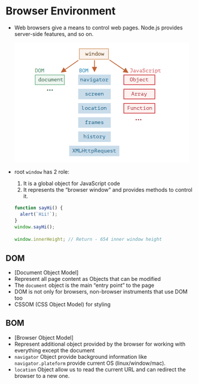 # Browser Environment

- Web browsers give a means to control web pages. Node.js provides server-side features, and so on.

  ![Root Object](./Screenshot%20from%202025-01-22%2016-37-30.png)

- root `window` has 2 role:

  1. It is a global object for JavaScript code
  2. It represents the “browser window” and provides methods to control it.

  ```js
  function sayHi() {
    alert(`Hii!`);
  }
  window.sayHi();

  window.innerHeight; // Return - 654 inner window height
  ```

## DOM

- [Document Object Model]
- Represent all page content as Objects that can be modified
- The `document` object is the main “entry point” to the page
- DOM is not only for browsers, non-browser instruments that use DOM too
- CSSOM (CSS Object Model) for styling

## BOM

- [Browser Object Model]
- Represent additional object provided by the browser for working with everything except the document
- `navigator` Object provide background information like `navigator.plateform` provide current OS (linux/window/mac).
- `location` Object allow us to read the current URL and can redirect the browser to a new one.
